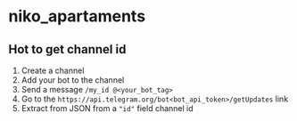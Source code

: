 # niko_apartaments

## Hot to get channel id
1. Create a channel
2. Add your bot to the channel
3. Send a message ```/my_id @<your_bot_tag>```
4. Go to the ```https://api.telegram.org/bot<bot_api_token>/getUpdates``` link
5. Extract from JSON from a ```"id"``` field channel id